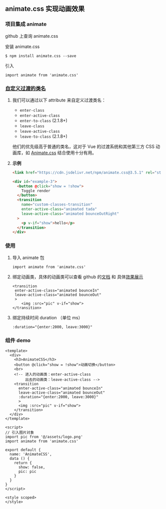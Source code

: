 ## animate.css 实现动画效果

### 项目集成 animate

github 上查询 animate.css 

安装 animate.css

```npm
$ npm install animate.css --save
```

引入

```vue
import animate from 'animate.css'
```



### [自定义过渡的类名](https://cn.vuejs.org/v2/guide/transitions.html#自定义过渡的类名)

1. 我们可以通过以下 attribute 来自定义过渡类名：

   - `enter-class`
   - `enter-active-class`
   - `enter-to-class` (2.1.8+)
   - `leave-class`
   - `leave-active-class`
   - `leave-to-class` (2.1.8+)

   他们的优先级高于普通的类名，这对于 Vue 的过渡系统和其他第三方 CSS 动画库，如 [Animate.css](https://daneden.github.io/animate.css/) 结合使用十分有用。

2. **示例**

   ```html
   <link href="https://cdn.jsdelivr.net/npm/animate.css@3.5.1" rel="stylesheet" type="text/css">
   
   <div id="example-3">
     <button @click="show = !show">
       Toggle render
     </button>
     <transition
       name="custom-classes-transition"
       enter-active-class="animated tada"
       leave-active-class="animated bounceOutRight"
     >
       <p v-if="show">hello</p>
     </transition>
   </div>
   ```



### 使用

1. 导入 animate 包

   ```vue
   import animate from 'animate.css'
   ```

2. 绑定动画类，具体的动画类可以查看 github 的[文档](https://github.com/daneden/animate.css) 和 具体[效果展示](https://daneden.github.io/animate.css/)

   ```vue
   <transition
   	enter-active-class="animated bounceIn"
   	leave-active-class="animated bounceOut"
   	>
       <img :src="pic" v-if="show">
   </transition>
   ```

3. 绑定持续时间 duration （单位 ms）

   ```vue
   :duration="{enter:2000, leave:3000}"
   ```



### 组件 demo

```vue
<template>
  <div>
    <h3>AnimateCSS</h3>
    <button @click="show = !show">动画切换</button>
    <br>
    <!-- 进入的动画类：enter-active-class
         出去的动画类：leave-active-class -->
    <transition
      enter-active-class="animated bounceIn"
      leave-active-class="animated bounceOut"
      :duration="{enter:2000, leave:3000}"
      >
      <img :src="pic" v-if="show">
    </transition>
  </div>
</template>

<script>
// 引入图片对象
import pic from '@/assets/logo.png'
import animate from 'animate.css'

export default {
  name: 'AnimateCSS',
  data () {
    return {
      show: false,
      pic: pic
    }
  }
}
</script>

<style scoped>
</style>
```

